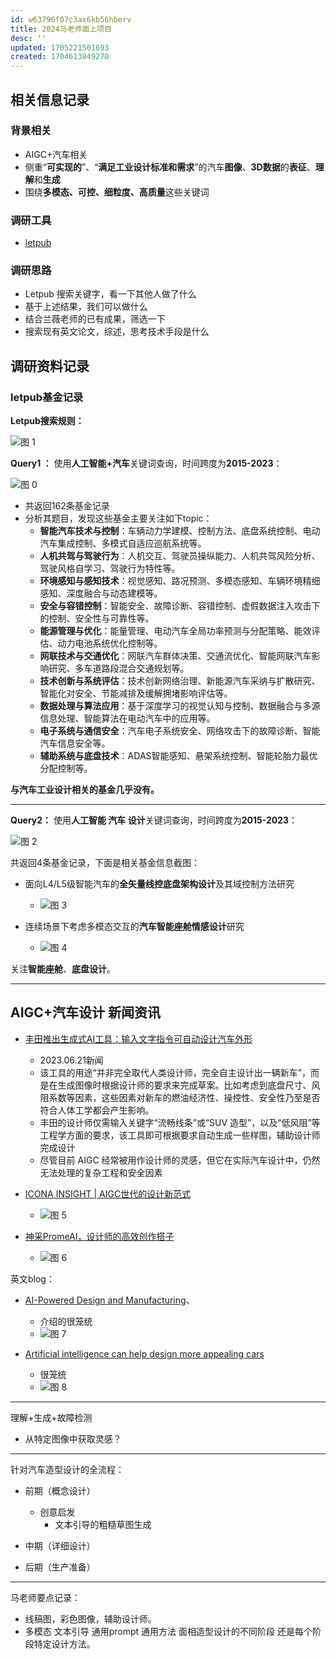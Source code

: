 ```yaml
---
id: w63796f07c3ax6kb56hberv
title: 2024马老师面上项目
desc: ''
updated: 1705221501693
created: 1704613849270
---
```


## **相关信息记录**

### **背景相关**

* AIGC+汽车相关
* 侧重“**可实现的**”、“**满足工业设计标准和需求**”的汽车**图像**、**3D数据**的**表征**、**理解**和**生成**
* 围绕**多模态、可控、细粒度、高质量**这些关键词


### **调研工具**
* [letpub](https://www.letpub.com.cn/?page=grant&name=&person=&no=&company=&addcomment_s1=662&addcomment_s2=914&addcomment_s3=915&money1=&money2=&startTime=2001&endTime=2016&subcategory=&searchsubmit=true&submit.x=61&submit.y=21)



### **调研思路**
* Letpub 搜索关键字，看一下其他人做了什么
* 基于上述结果，我们可以做什么
* 结合兰薇老师的已有成果，筛选一下
* 搜索现有英文论文，综述，思考技术手段是什么


## **调研资料记录**

### **letpub基金记录**

**Letpub搜索规则：**

![图 1](assets/images/b93fc209ff0a5bedc9b7ac7ae6b71d767639f5d0f808f3c6ec7f28c9a32745ab.png)  



**Query1 ：**
使用**人工智能+汽车**关键词查询，时间跨度为**2015-2023**：

![图 0](assets/images/6ff41da48c8f1e361b3898aca73df8d216b2c48cd6e33857ae51aefd98f10d56.png)  


* 共返回162条基金记录
* 分析其题目，发现这些基金主要关注如下topic：
  * **智能汽车技术与控制**：车辆动力学建模、控制方法、底盘系统控制、电动汽车集成控制、多模式自适应巡航系统等。
  * **人机共驾与驾驶行为**：人机交互、驾驶员操纵能力、人机共驾风险分析、驾驶风格自学习、驾驶行为特性等。
  * **环境感知与感知技术**：视觉感知、路况预测、多模态感知、车辆环境精细感知、深度融合与动态建模等。
  * **安全与容错控制**：智能安全、故障诊断、容错控制、虚假数据注入攻击下的控制、安全性与可靠性等。
  * **能源管理与优化**：能量管理、电动汽车全局功率预测与分配策略、能效评估、动力电池系统优化控制等。
  * **网联技术与交通优化**：网联汽车群体决策、交通流优化、智能网联汽车影响研究、多车道路段混合交通规划等。
  * **技术创新与系统评估**：技术创新网络治理、新能源汽车采纳与扩散研究、智能化对安全、节能减排及缓解拥堵影响评估等。
  * **数据处理与算法应用**：基于深度学习的视觉认知与控制、数据融合与多源信息处理、智能算法在电动汽车中的应用等。
  * **电子系统与通信安全**：汽车电子系统安全、网络攻击下的故障诊断、智能汽车信息安全等。
  * **辅助系统与底盘技术**：ADAS智能感知、悬架系统控制、智能轮胎力最优分配控制等。

**与汽车工业设计相关的基金几乎没有。**

---

**Query2：** 使用**人工智能 汽车 设计**关键词查询，时间跨度为**2015-2023**：

![图 2](assets/images/4b07f964e82c7eba0c38a0b43ca67f4e8a537edd7e2f927832778c27a3ac066e.png)  

共返回4条基金记录，下面是相关基金信息截图：


* 面向L4/L5级智能汽车的**全矢量线控底盘架构设计**及其域控制方法研究
  * ![图 3](assets/images/6054f9ea1dc512558efafa565fecc61d483078c76a7157226df180afdf9377d8.png)  

* 连续场景下考虑多模态交互的**汽车智能座舱情感设计**研究
  * ![图 4](assets/images/27dbd81114cef606fad1482dc6afe67a85a608fff798e3f6b44badcc0e22d896.png)  



关注**智能座舱**、**底盘设计**。

---


## AIGC+汽车设计 新闻资讯

* [丰田推出生成式AI工具：输入文字指令可自动设计汽车外形](https://tech.ifeng.com/c/8QnTrb8yoIl)
  * 2023.06.21新闻
  * 该工具的用途“并非完全取代人类设计师，完全自主设计出一辆新车”，而是在生成图像时根据设计师的要求来完成草案。比如考虑到底盘尺寸、风阻系数等因素，这些因素对新车的燃油经济性、操控性、安全性乃至是否符合人体工学都会产生影响。
  * 丰田的设计师仅需输入关键字“流畅线条”或“SUV 造型”，以及“低风阻”等工程学方面的要求，该工具即可根据要求自动生成一些样图，辅助设计师完成设计
  * 尽管目前 AIGC 经常被用作设计师的灵感，但它在实际汽车设计中，仍然无法处理的复杂工程和安全因素



* [ICONA INSIGHT | AIGC世代的设计新范式](https://chejiahao.autohome.com.cn/info/13554142)
  * ![图 5](assets/images/bc69486d9234a0e84fd5382763acf21da265a0fa4657c5a3c1b43650a42bf697.png)  




* [神采PromeAI，设计师的高效创作搭子](https://xueqiu.com/6541651700/258431773)
  * ![图 6](assets/images/e659335fc856ab64bfdde20c474fb1b6523b34f8ca0bca4f9ecb029dedea0e1a.png)  


英文blog：

* [AI-Powered Design and Manufacturing](https://medium.com/bestai/ai-in-the-automotive-industry-the-effect-and-its-future-with-automobiles-eeb21057818d)、
  * 介绍的很笼统
  * ![图 7](assets/images/4a528c5d146c92d03d811d6d4b66ecea8f90895e9b485de1a21d9fb6f79b4502.png)  



* [Artificial intelligence can help design more appealing cars](https://mitsloan.mit.edu/ideas-made-to-matter/artificial-intelligence-can-help-design-more-appealing-cars)
  * 很笼统
  * ![图 8](assets/images/073838c70d353b1b67114d870032d9ae84142b6d026e54197ca1d049fcdb17e2.png)  


---

理解+生成+故障检测


* 从特定图像中获取灵感？
---

针对汽车造型设计的全流程：

* 前期（概念设计）
  * 创意启发
    * 文本引导的粗糙草图生成

* 中期（详细设计）


* 后期（生产准备）

---
马老师要点记录：

* 线稿图，彩色图像，辅助设计师。
* 多模态 文本引导 通用prompt 通用方法 面相造型设计的不同阶段 还是每个阶段特定设计方法。


